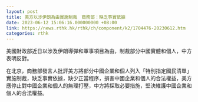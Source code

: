 ```yaml
---
layout: post
title: 美方以涉伊朗為由實施制裁　商務部：缺乏事實依據
date: 2023-06-12 15:06:16.000000000 +08:00
link: https://news.rthk.hk/rthk/ch/component/k2/1704476-20230612.htm
categories: rthk
---
```


美國財政部近日以涉及伊朗導彈和軍事項目為由，制裁部分中國實體和個人，中方表明反對。

在北京，商務部發言人批評美方將部分中國企業和個人列入「特別指定國民清單」實施制裁，缺乏事實依據，缺少正當程序，損害中國企業和個人的合法權益，美方應停止對中國企業和個人的無理打壓，中方將採取必要措施，堅決維護中國企業和個人的合法權益。
